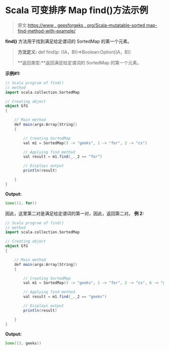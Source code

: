 # Scala 可变排序 Map find()方法示例

> 原文:[https://www . geesforgeks . org/Scala-mutatable-sorted map-find-method-with-example/](https://www.geeksforgeeks.org/scala-mutable-sortedmap-find-method-with-example/)

**find()** 方法用于找到满足给定谓词的 SortedMap 的第一个元素。

> **方法定义:** def find(p: ((A，B))=>Boolean:Option[(A，B)]
> 
> **返回类型:**返回满足给定谓词的 SortedMap 的第一个元素。

**示例#1:**

```scala
// Scala program of find()
// method
import scala.collection.SortedMap

// Creating object
object GfG
{ 

    // Main method
    def main(args:Array[String])
    {

        // Creating SortedMap
        val m1 = SortedMap(3 -> "geeks", 1 -> "for", 2 -> "cs")

        // Applying find method
        val result = m1.find(_._2 == "for")

        // Displays output
        println(result)

    }
}
```

**Output:**

```scala
Some((1, for))

```

因此，这里第二对是满足给定谓词的第一对，因此，返回第二对。
**例 2:**

```scala
// Scala program of find()
// method
import scala.collection.SortedMap

// Creating object
object GfG
{ 

    // Main method
    def main(args:Array[String])
    {

        // Creating SortedMap
        val m1 = SortedMap(3 -> "geeks", 1 -> "for", 2 -> "cs", 6 -> "geeks")

        // Applying find method
        val result = m1.find(_._2 == "geeks")

        // Displays output
        println(result)

    }
}
```

**Output:**

```scala
Some((3, geeks))

```
